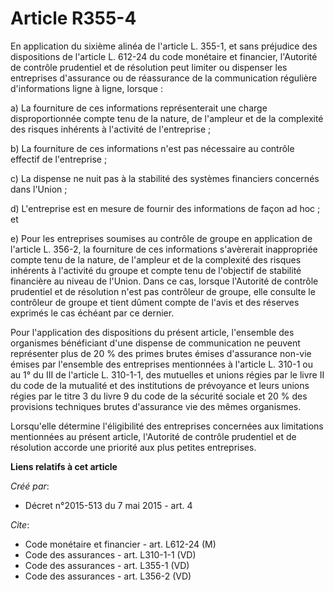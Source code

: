 # Article R355-4

En application du sixième alinéa de l'article L. 355-1, et sans préjudice des dispositions de l'article L. 612-24 du code
monétaire et financier, l'Autorité de contrôle prudentiel et de résolution peut limiter ou dispenser les entreprises
d'assurance ou de réassurance de la communication régulière d'informations ligne à ligne, lorsque : 

a) La fourniture de ces informations représenterait une charge disproportionnée compte tenu de la nature, de l'ampleur et de
la complexité des risques inhérents à l'activité de l'entreprise ; 

b) La fourniture de ces informations n'est pas nécessaire au contrôle effectif de l'entreprise ; 

c) La dispense ne nuit pas à la stabilité des systèmes financiers concernés dans l'Union ; 

d) L'entreprise est en mesure de fournir des informations de façon ad hoc ; et 

e) Pour les entreprises soumises au contrôle de groupe en application de l'article L. 356-2, la fourniture de ces
informations s'avèrerait inappropriée compte tenu de la nature, de l'ampleur et de la complexité des risques inhérents à
l'activité du groupe et compte tenu de l'objectif de stabilité financière au niveau de l'Union. Dans ce cas, lorsque
l'Autorité de contrôle prudentiel et de résolution n'est pas contrôleur de groupe, elle consulte le contrôleur de groupe et
tient dûment compte de l'avis et des réserves exprimés le cas échéant par ce dernier. 

Pour l'application des dispositions du présent article, l'ensemble des organismes bénéficiant d'une dispense de communication
ne peuvent représenter plus de 20 % des primes brutes émises d'assurance non-vie émises par l'ensemble des entreprises
mentionnées à l'article L. 310-1 ou au 1° du III de l'article L. 310-1-1, des mutuelles et unions régies par le livre II du
code de la mutualité et des institutions de prévoyance et leurs unions régies par le titre 3 du livre 9 du code de la
sécurité sociale et 20 % des provisions techniques brutes d'assurance vie des mêmes organismes. 

Lorsqu'elle détermine l'éligibilité des entreprises concernées aux limitations mentionnées au présent article, l'Autorité de
contrôle prudentiel et de résolution accorde une priorité aux plus petites entreprises.

**Liens relatifs à cet article**

_Créé par_:

  - Décret n°2015-513 du 7 mai 2015 - art. 4

_Cite_:

  - Code monétaire et financier - art. L612-24 (M)
  - Code des assurances - art. L310-1-1 (VD)
  - Code des assurances - art. L355-1 (VD)
  - Code des assurances - art. L356-2 (VD)
